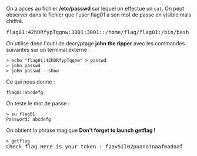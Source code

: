 On a accès au fichier **/etc/passwd** sur lequel on effectue un <code>cat</code>.
On peut observer dans le fichier que l'user flag01 a son mot de passe en visible mais chiffré.

<pre>
flag01:42hDRfypTqqnw:3001:3001::/home/flag/flag01:/bin/bash
</pre>

On utilise donc l'outil de decryptage **john the ripper** avec les commandes suivantes sur un terminal externe :

<pre>
<code>> echo "flag01:42hDRfypTqqnw" > passwd</code>
<code>> john passwd</code>
<code>> john passwd --show</code>
</pre>


Ce qui nous donne :

<code>flag01:abcdefg</code>

On teste le mot de passe :
<pre>
<code>> su flag01</code>
<code>Password: abcdefg</code>
</pre>

On obtient la phrase magique **Don't forget to launch getflag !**

<pre>
<code>> getflag</code>
Check flag.Here is your token : f2av5il02puano7naaf6adaaf
</pre>

